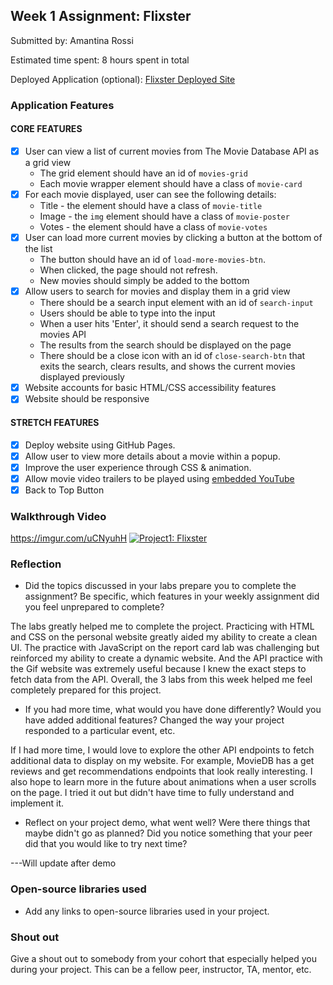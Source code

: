 ## Week 1 Assignment: Flixster

Submitted by: Amantina Rossi

Estimated time spent: 8 hours spent in total

Deployed Application (optional): [Flixster Deployed Site](https://amantinar.github.io/flixster_starter/)

### Application Features

#### CORE FEATURES

- [x] User can view a list of current movies from The Movie Database API as a grid view
  - The grid element should have an id of `movies-grid`
  - Each movie wrapper element should have a class of `movie-card`
- [x] For each movie displayed, user can see the following details:
  - Title - the element should have a class of `movie-title`
  - Image - the `img` element should have a class of `movie-poster`
  - Votes - the element should have a class of `movie-votes`
- [x] User can load more current movies by clicking a button at the bottom of the list
  - The button should have an id of `load-more-movies-btn`.
  - When clicked, the page should not refresh.
  - New movies should simply be added to the bottom
- [x] Allow users to search for movies and display them in a grid view
  - There should be a search input element with an id of `search-input`
  - Users should be able to type into the input
  - When a user hits 'Enter', it should send a search request to the movies API
  - The results from the search should be displayed on the page
  - There should be a close icon with an id of `close-search-btn` that exits the search, clears results, and shows the current movies displayed previously
- [x] Website accounts for basic HTML/CSS accessibility features
- [x] Website should be responsive

#### STRETCH FEATURES

- [x] Deploy website using GitHub Pages. 
- [x] Allow user to view more details about a movie within a popup.
- [x] Improve the user experience through CSS & animation.
- [x] Allow movie video trailers to be played using [embedded YouTube](https://support.google.com/youtube/answer/171780?hl=en)
- [x] Back to Top Button

### Walkthrough Video
https://imgur.com/uCNyuhH
[![Project1: Flixster](https://imgur.com/uCNyuhH)](https://www.youtube.com/watch?v=M2j20ECYZEU "Project 1: Flixster")

### Reflection

* Did the topics discussed in your labs prepare you to complete the assignment? Be specific, which features in your weekly assignment did you feel unprepared to complete?

The labs greatly helped me to complete the project. Practicing with HTML and CSS on the personal website greatly aided my ability to create a clean UI. The practice with JavaScript on the report card lab was challenging but reinforced my ability to create a dynamic website. And the API practice with the Gif website was extremely useful because I knew the exact steps to fetch data from the API. Overall, the 3 labs from this week helped me feel completely prepared for this project. 

* If you had more time, what would you have done differently? Would you have added additional features? Changed the way your project responded to a particular event, etc.
  
If I had more time, I would love to explore the other API endpoints to fetch additional data to display on my website. For example, MovieDB has a get reviews and get recommendations endpoints that look really interesting. I also hope to learn more in the future about animations when a user scrolls on the page. I tried it out but didn't have time to fully understand and implement it. 

* Reflect on your project demo, what went well? Were there things that maybe didn't go as planned? Did you notice something that your peer did that you would like to try next time?

---Will update after demo

### Open-source libraries used

- Add any links to open-source libraries used in your project.

### Shout out

Give a shout out to somebody from your cohort that especially helped you during your project. This can be a fellow peer, instructor, TA, mentor, etc.
